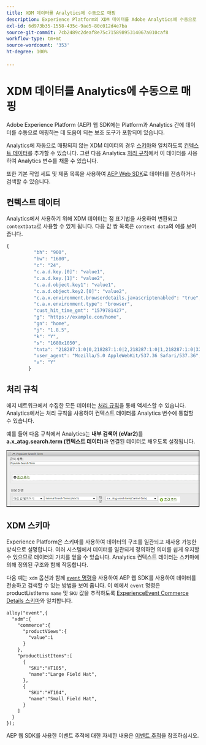```yaml
---
title: XDM 데이터를 Analytics에 수동으로 매핑
description: Experience Platform의 XDM 데이터를 Adobe Analytics에 수동으로 매핑합니다.
exl-id: 6d973b35-1558-435c-9ae5-80c012d4e7ba
source-git-commit: 7cb2489c2deaf8e75c71589895314067a010caf8
workflow-type: tm+mt
source-wordcount: '353'
ht-degree: 100%

---
```


# XDM 데이터를 Analytics에 수동으로 매핑

Adobe Experience Platform (AEP) 웹 SDK에는 Platform과 Analytics 간에 데이터를 수동으로 매핑하는 데 도움이 되는 보조 도구가 포함되어 있습니다.

Analytics에 자동으로 매핑되지 않는 XDM 데이터의 경우 [스키마](https://experienceleague.adobe.com/docs/experience-platform/xdm/schema/composition.html?lang=ko-KR)와 일치하도록 [컨텍스트 데이터](https://experienceleague.adobe.com/docs/analytics/implementation/vars/page-vars/contextdata.html?lang=ko-KR)를 추가할 수 있습니다. 그런 다음 Analytics [처리 규칙](https://experienceleague.adobe.com/docs/analytics/admin/admin-tools/processing-rules/processing-rules-configuration/t-processing-rules.html?lang=ko-KR)에서 이 데이터를 사용하여 Analytics 변수를 채울 수 있습니다.

또한 기본 작업 세트 및 제품 목록을 사용하여 [AEP Web SDK](https://experienceleague.adobe.com/docs/experience-platform/edge/home.html?lang=en)로 데이터를 전송하거나 검색할 수 있습니다.

## 컨텍스트 데이터

Analytics에서 사용하기 위해 XDM 데이터는 점 표기법을 사용하여 변환되고 `contextData`로 사용할 수 있게 됩니다. 다음 값 쌍 목록은 `context data`의 예를 보여 줍니다.

```javascript
{
          "bh": "900",
          "bw": "1680",
          "c": "24",
          "c.a.d.key.[0]": "value1",
          "c.a.d.key.[1]": "value2",
          "c.a.d.object.key1": "value1",
          "c.a.d.object.key2.[0]": "value2",
          "c.a.x.environment.browserdetails.javascriptenabled": "true",
          "c.a.x.environment.type": "browser",
          "cust_hit_time_gmt": "1579781427",
          "g": "https://example.com/home",
          "gn": "home",
          "j": "1.8.5",
          "k": "Y",
          "s": "1680x1050",
          "tnta": "218287:1:0|0,218287:1:0|2,218287:1:0|1,218287:1:0|32767,218287:1:0|1,218287:1:0|0,218287:1:0|1,218287:1:0|0,218287:1:0|1",
          "user_agent": "Mozilla/5.0 AppleWebKit/537.36 Safari/537.36",
          "v": "Y"
        }
```

## 처리 규칙

에지 네트워크에서 수집한 모든 데이터는 [처리 규칙](https://experienceleague.adobe.com/docs/analytics/admin/admin-tools/processing-rules/processing-rules-configuration/t-processing-rules.html)을 통해 액세스할 수 있습니다. Analytics에서는 처리 규칙을 사용하여 컨텍스트 데이터를 Analytics 변수에 통합할 수 있습니다.

예를 들어 다음 규칙에서 Analytics는 **내부 검색어 (eVar2)**&#x200B;를 **a.x_atag.search.term (컨텍스트 데이터)**&#x200B;과 연결된 데이터로 채우도록 설정됩니다.

![](assets/examplerule.png)


## XDM 스키마

Experience Platform은 스키마를 사용하여 데이터의 구조를 일관되고 재사용 가능한 방식으로 설명합니다. 여러 시스템에서 데이터를 일관되게 정의하면 의미를 쉽게 유지할 수 있으므로 데이터의 가치를 얻을 수 있습니다. Analytics 컨텍스트 데이터는 스키마에 의해 정의된 구조와 함께 작동합니다.

다음 예는 `xdm` 옵션과 함께 [`event` 명령](https://experienceleague.adobe.com/docs/experience-platform/edge/fundamentals/tracking-events.html?lang=ko-KR)을 사용하여 AEP 웹 SDK를 사용하여 데이터를 전송하고 검색할 수 있는 방법을 보여 줍니다. 이 예에서 `event` 명령은 productListItems `name` 및 `SKU` 값을 추적하도록 [ExperienceEvent Commerce Details 스키마](https://github.com/adobe/xdm/blob/1c22180490558e3c13352fe3e0540cb7e93c69ca/docs/reference/context/experienceevent-commerce.schema.md)와 일치합니다.


```
alloy("event",{
  "xdm":{
    "commerce":{
      "productViews":{
        "value":1
      }
    },
    "productListItems":[
      {
        "SKU":"HT105",
        "name":"Large Field Hat",
      },
      {
        "SKU":"HT104",
        "name":"Small Field Hat",
      }
    ]
  }
});
```

AEP 웹 SDK를 사용한 이벤트 추적에 대한 자세한 내용은 [이벤트 추적](https://experienceleague.adobe.com/docs/experience-platform/edge/fundamentals/tracking-events.html)을 참조하십시오.
